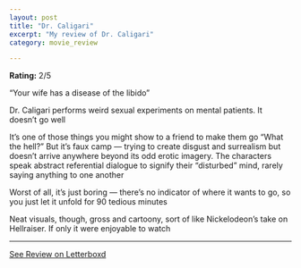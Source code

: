```yaml
---
layout: post
title: "Dr. Caligari"
excerpt: "My review of Dr. Caligari"
category: movie_review

---
```


**Rating:** 2/5

“Your wife has a disease of the libido”

Dr. Caligari performs weird sexual experiments on mental patients. It doesn’t go well

It’s one of those things you might show to a friend to make them go “What the hell?” But it’s faux camp — trying to create disgust and surrealism but doesn’t arrive anywhere beyond its odd erotic imagery. The characters speak abstract referential dialogue to signify their “disturbed” mind, rarely saying anything to one another

Worst of all, it’s just boring — there’s no indicator of where it wants to go, so you just let it unfold for 90 tedious minutes

Neat visuals, though, gross and cartoony, sort of like Nickelodeon’s take on Hellraiser. If only it were enjoyable to watch

<hr>

[See Review on Letterboxd](https://boxd.it/4k1U0F)
